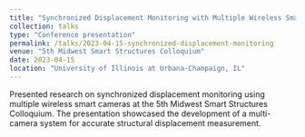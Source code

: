 ```yaml
---
title: "Synchronized Displacement Monitoring with Multiple Wireless Smart Cameras"
collection: talks
type: "Conference presentation"
permalink: /talks/2023-04-15-synchronized-displacement-monitoring
venue: "5th Midwest Smart Structures Colloquium"
date: 2023-04-15
location: "University of Illinois at Urbana-Champaign, IL"
---
```


Presented research on synchronized displacement monitoring using multiple wireless smart cameras at the 5th Midwest Smart Structures Colloquium. The presentation showcased the development of a multi-camera system for accurate structural displacement measurement.
